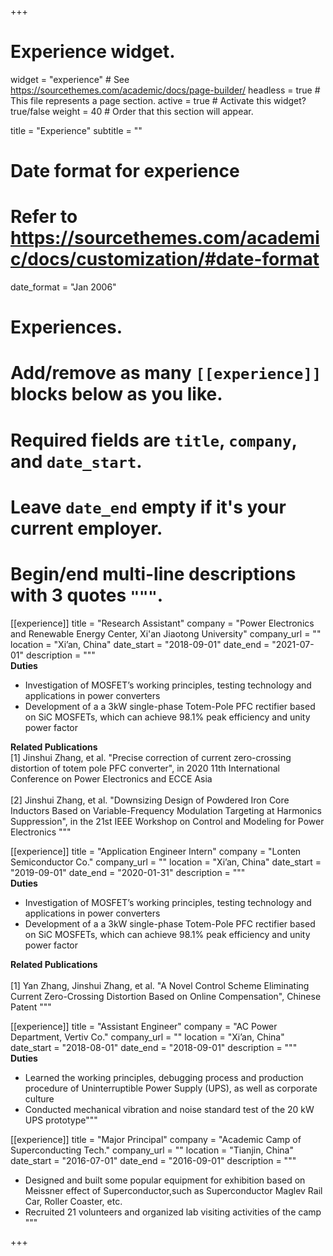 +++
# Experience widget.
widget = "experience"  # See https://sourcethemes.com/academic/docs/page-builder/
headless = true  # This file represents a page section.
active = true  # Activate this widget? true/false
weight = 40  # Order that this section will appear.

title = "Experience"
subtitle = ""

# Date format for experience
#   Refer to https://sourcethemes.com/academic/docs/customization/#date-format
date_format = "Jan 2006"

# Experiences.
#   Add/remove as many `[[experience]]` blocks below as you like.
#   Required fields are `title`, `company`, and `date_start`.
#   Leave `date_end` empty if it's your current employer.
#   Begin/end multi-line descriptions with 3 quotes `"""`.
[[experience]]
  title = "Research Assistant"
  company = "Power Electronics and Renewable Energy Center, Xi'an Jiaotong University"
  company_url = ""
  location = "Xi’an, China"
  date_start = "2018-09-01"
  date_end = "2021-07-01"
  description = """  
  **Duties**
  * Investigation of MOSFET’s working principles, testing technology and applications in power converters
  * Development of a a 3kW single-phase Totem-Pole PFC rectifier based on SiC MOSFETs, which can achieve 98.1% peak
efficiency and unity power factor

  **Related Publications**<br>
  [1] Jinshui Zhang, et al. "Precise correction of current zero-crossing distortion of totem pole PFC converter", in 2020 11th International Conference on Power Electronics and ECCE Asia<br>  
  [2] Jinshui Zhang, et al. "Downsizing Design of Powdered Iron Core Inductors Based on Variable-Frequency Modulation Targeting at Harmonics Suppression", in the 21st IEEE Workshop on Control and Modeling for Power Electronics
  """

[[experience]]
  title = "Application Engineer Intern"
  company = "Lonten Semiconductor Co."
  company_url = ""
  location = "Xi’an, China"
  date_start = "2019-09-01"
  date_end = "2020-01-31"
  description = """  
  **Duties**
  * Investigation of MOSFET’s working principles, testing technology and applications in power converters
  * Development of a a 3kW single-phase Totem-Pole PFC rectifier based on SiC MOSFETs, which can achieve 98.1% peak
efficiency and unity power factor

  **Related Publications**<br>  
  [1] Yan Zhang, Jinshui Zhang, et al. "A Novel Control Scheme Eliminating Current Zero-Crossing Distortion Based on Online Compensation", Chinese Patent
  """

[[experience]]
  title = "Assistant Engineer"
  company = "AC Power Department, Vertiv Co."
  company_url = ""
  location = "Xi’an, China"
  date_start = "2018-08-01"
  date_end = "2018-09-01"
  description = """
  **Duties**
  * Learned the working principles, debugging process and production procedure of Uninterruptible Power Supply (UPS), as well as corporate culture
  * Conducted mechanical vibration and noise standard test of the 20 kW UPS prototype"""
  
 [[experience]]
  title = "Major Principal"
  company = "Academic Camp of Superconducting Tech."
  company_url = ""
  location = "Tianjin, China"
  date_start = "2016-07-01"
  date_end = "2016-09-01"
  description = """
  * Designed and built some popular equipment for exhibition based on Meissner effect of Superconductor,such as Superconductor Maglev Rail Car, Roller Coaster, etc.
  * Recruited 21 volunteers and organized lab visiting activities of the camp
  """

+++
